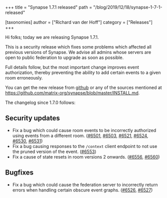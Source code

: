 +++
title = "Synapse 1.7.1 released"
path = "/blog/2019/12/18/synapse-1-7-1-released"

[taxonomies]
author = ["Richard van der Hoff"]
category = ["Releases"]
+++

Hi folks; today we are releasing Synapse 1.7.1.

This is a security release which fixes some problems which affected all previous versions of Synapse. We advise all admins whose servers are open to public federation to upgrade as soon as possible.

Full details follow, but the most important change improves event authorization, thereby preventing the ability to add certain events to a given room erroneously.

You can get the new release from [github](https://github.com/matrix-org/synapse/releases/tag/v1.7.1) or any of the sources mentioned at <https://github.com/matrix-org/synapse/blob/master/INSTALL.md>.

The changelog since 1.7.0 follows:

Security updates
----------------

- Fix a bug which could cause room events to be incorrectly authorized using events from a different room. ([\#6501](https://github.com/matrix-org/synapse/issues/6501), [\#6503](https://github.com/matrix-org/synapse/issues/6503), [\#6521](https://github.com/matrix-org/synapse/issues/6521), [\#6524](https://github.com/matrix-org/synapse/issues/6524), [\#6530](https://github.com/matrix-org/synapse/issues/6530), [\#6531](https://github.com/matrix-org/synapse/issues/6531))
- Fix a bug causing responses to the `/context` client endpoint to not use the pruned version of the event. ([\#6553](https://github.com/matrix-org/synapse/issues/6553))
- Fix a cause of state resets in room versions 2 onwards. ([\#6556](https://github.com/matrix-org/synapse/issues/6556), [\#6560](https://github.com/matrix-org/synapse/issues/6560))

Bugfixes
--------

- Fix a bug which could cause the federation server to incorrectly return errors when handling certain obscure event graphs. ([\#6526](https://github.com/matrix-org/synapse/issues/6526), [\#6527](https://github.com/matrix-org/synapse/issues/6527))
